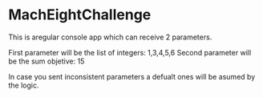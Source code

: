 # MachEightChallenge
This is  aregular console app which can receive 2 parameters.

First parameter will be the list of integers: 1,3,4,5,6
Second parameter will be the sum objetive: 15

In case you sent inconsistent parameters a defualt ones will be asumed by the logic.
